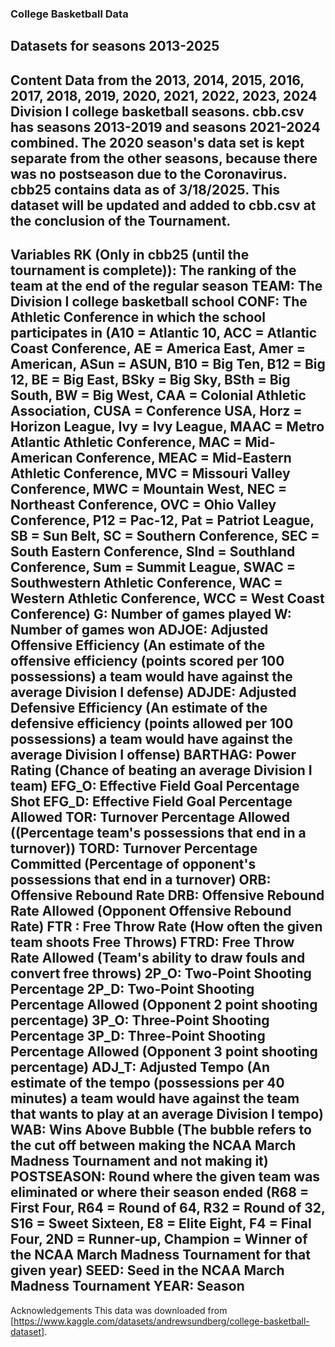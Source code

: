 ### College Basketball Data
Datasets for seasons 2013-2025
---
Content
Data from the 2013, 2014, 2015, 2016, 2017, 2018, 2019, 2020, 2021, 2022, 2023, 2024 Division I college basketball seasons.
cbb.csv has seasons 2013-2019 and seasons 2021-2024 combined.
The 2020 season's data set is kept separate from the other seasons, because there was no postseason due to the Coronavirus.
cbb25 contains data as of 3/18/2025. This dataset will be updated and added to cbb.csv at the conclusion of the Tournament.
---
Variables
RK (Only in cbb25 (until the tournament is complete)): The ranking of the team at the end of the regular season
TEAM: The Division I college basketball school
CONF: The Athletic Conference in which the school participates in (A10 = Atlantic 10, ACC = Atlantic Coast Conference, AE = America East, Amer = American, 
ASun = ASUN, B10 = Big Ten, B12 = Big 12, BE = Big East, BSky = Big Sky, BSth = Big South, BW = Big West, CAA = Colonial Athletic Association, 
CUSA = Conference USA, Horz = Horizon League, Ivy = Ivy League, MAAC = Metro Atlantic Athletic Conference, MAC = Mid-American Conference, 
MEAC = Mid-Eastern Athletic Conference, MVC = Missouri Valley Conference, MWC = Mountain West, NEC = Northeast Conference, OVC = Ohio Valley Conference, 
P12 = Pac-12, Pat = Patriot League, SB = Sun Belt, SC = Southern Conference, SEC = South Eastern Conference, Slnd = Southland Conference, Sum = Summit League, 
SWAC = Southwestern Athletic Conference, WAC = Western Athletic Conference, WCC = West Coast Conference)
G: Number of games played
W: Number of games won
ADJOE: Adjusted Offensive Efficiency (An estimate of the offensive efficiency (points scored per 100 possessions) a team would have against the average Division I defense)
ADJDE: Adjusted Defensive Efficiency (An estimate of the defensive efficiency (points allowed per 100 possessions) a team would have against the average Division I offense)
BARTHAG: Power Rating (Chance of beating an average Division I team)
EFG_O: Effective Field Goal Percentage Shot
EFG_D: Effective Field Goal Percentage Allowed
TOR: Turnover Percentage Allowed ((Percentage team's possessions that end in a turnover))
TORD: Turnover Percentage Committed (Percentage of opponent's possessions that end in a turnover)
ORB: Offensive Rebound Rate
DRB: Offensive Rebound Rate Allowed (Opponent Offensive Rebound Rate)
FTR : Free Throw Rate (How often the given team shoots Free Throws)
FTRD: Free Throw Rate Allowed (Team's ability to draw fouls and convert free throws)
2P_O: Two-Point Shooting Percentage
2P_D: Two-Point Shooting Percentage Allowed (Opponent 2 point shooting percentage)
3P_O: Three-Point Shooting Percentage
3P_D: Three-Point Shooting Percentage Allowed (Opponent 3 point shooting percentage)
ADJ_T: Adjusted Tempo (An estimate of the tempo (possessions per 40 minutes) a team would have against the team that wants to play at an average Division I tempo)
WAB: Wins Above Bubble (The bubble refers to the cut off between making the NCAA March Madness Tournament and not making it)
POSTSEASON: Round where the given team was eliminated or where their season ended (R68 = First Four, R64 = Round of 64, R32 = Round of 32, S16 = Sweet Sixteen, E8 = Elite Eight, 
F4 = Final Four, 2ND = Runner-up, Champion = Winner of the NCAA March Madness Tournament for that given year)
SEED: Seed in the NCAA March Madness Tournament
YEAR: Season
---
Acknowledgements
This data was downloaded from [https://www.kaggle.com/datasets/andrewsundberg/college-basketball-dataset]. 
